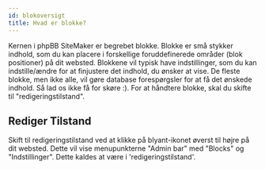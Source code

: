 ```yaml
---
id: blokoversigt
title: Hvad er blokke?
---
```


Kernen i phpBB SiteMaker er begrebet blokke. Blokke er små stykker indhold, som du kan placere i forskellige foruddefinerede områder (blok positioner) på dit websted. Blokkene vil typisk have indstillinger, som du kan indstille/ændre for at finjustere det indhold, du ønsker at vise. De fleste blokke, men ikke alle, vil gøre database forespørgsler for at få det ønskede indhold. Så lad os ikke få for skøre :). For at håndtere blokke, skal du skifte til "redigeringstilstand".

## Rediger Tilstand

Skift til redigeringstilstand ved at klikke på blyant-ikonet øverst til højre på dit websted. Dette vil vise menupunkterne "Admin bar" med "Blocks" og "Indstillinger". Dette kaldes at være i 'redigeringstilstand'.